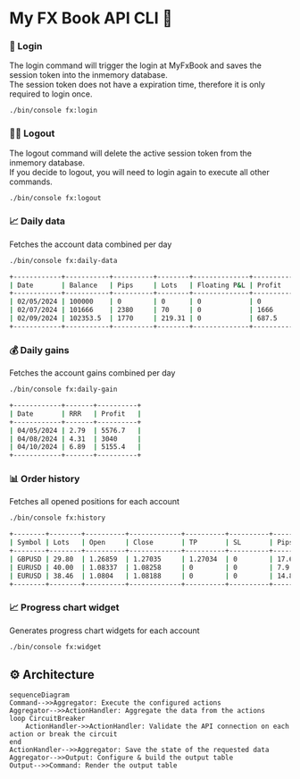 # My FX Book API CLI 🚀

### 👤 Login

The login command will trigger the login at MyFxBook and saves the session token into the inmemory database. \
The session token does not have a expiration time, therefore it is only required to login once.

```bash
./bin/console fx:login
```

### ⛓️‍💥 Logout

The logout command will delete the active session token from the inmemory database. \
If you decide to logout, you will need to login again to execute all other commands.

```bash
./bin/console fx:logout
```

### 📈 Daily data

Fetches the account data combined per day

```bash
./bin/console fx:daily-data

+------------+-----------+----------+--------+--------------+----------+---------------+---------------+
| Date       | Balance   | Pips     | Lots   | Floating P&L | Profit   | Growth equity | Floating pips |
+------------+-----------+----------+--------+--------------+----------+---------------+---------------+
| 02/05/2024 | 100000    | 0        | 0      | 0            | 0        | 0             | 0             |
| 02/07/2024 | 101666    | 2380     | 70     | 0            | 1666     | 1.67          | 0             |
| 02/09/2024 | 102353.5  | 1770     | 219.31 | 0            | 687.5    | 2.35          | 0             |
+------------+-----------+----------+--------+--------------+----------+---------------+---------------+
```

### 💰 Daily gains

Fetches the account gains combined per day

```bash
./bin/console fx:daily-gain

+------------+-------+----------+
| Date       | RRR   | Profit   |
+------------+-------+----------+
| 04/05/2024 | 2.79  | 5576.7   |
| 04/08/2024 | 4.31  | 3040     |
| 04/10/2024 | 6.89  | 5155.4   |
+------------+-------+----------+
```

### 📊 Order history

Fetches all opened positions for each account

```bash
./bin/console fx:history

+--------+--------+----------+-------------+----------+----------+-------+----------+
| Symbol | Lots   | Open     | Close       | TP       | SL       | Pips  | Profit   |
+--------+--------+----------+-------------+----------+----------+-------+----------+
| GBPUSD | 29.80  | 1.26859  | 1.27035     | 1.27034  | 0        | 17.6  | 5155.4   |
| EURUSD | 40.00  | 1.08337  | 1.08258     | 0        | 0        | 7.9   | 3040     |
| EURUSD | 38.46  | 1.0804   | 1.08188     | 0        | 0        | 14.8  | 5576.7   |
+--------+--------+----------+-------------+----------+----------+-------+----------+
```

### 📈 Progress chart widget

Generates progress chart widgets for each account

```bash
./bin/console fx:widget
```

## ⚙️ Architecture

```mermaid
sequenceDiagram
Command-->>Aggregator: Execute the configured actions
Aggregator-->>ActionHandler: Aggregate the data from the actions
loop CircuitBreaker
    ActionHandler->>ActionHandler: Validate the API connection on each action or break the circuit
end
ActionHandler-->>Aggregator: Save the state of the requested data
Aggregator-->>Output: Configure & build the output table
Output-->>Command: Render the output table
```
